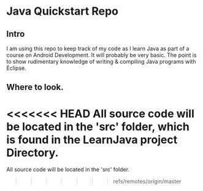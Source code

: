 # Java Quickstart Repo

## Intro
I am using this repo to keep track of my code as I learn Java as part of a course on Android Development. 
It will probably be very basic. The point is to show rudimentary knowledge of writing & compiling Java programs with Eclipse.

## Where to look.
<<<<<<< HEAD
All source code will be located in the 'src' folder, which is found in the LearnJava project Directory.
=======
All source code will be located in the 'src' folder.
>>>>>>> refs/remotes/origin/master
